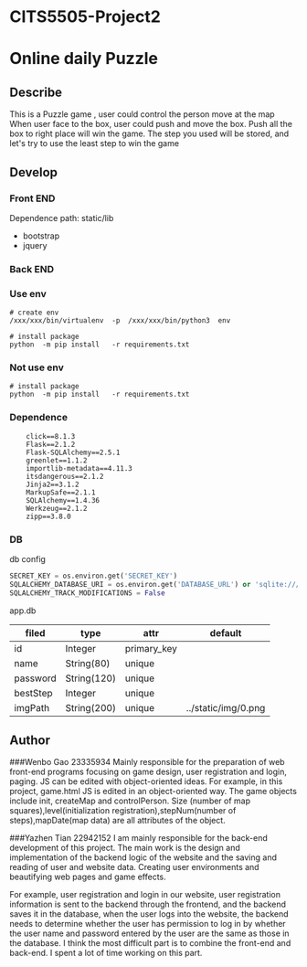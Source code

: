 # CITS5505-Project2
# Online daily Puzzle

## Describe

This is a Puzzle game , user could control the person move at the map
When user face to the box, user could push and move the box.
Push all the box to right place will win the game.
The step you used will be stored, and let's try to use the least step to win the game


## Develop

### Front END

Dependence path: static/lib
  * bootstrap
  * jquery


### Back END
### Use env

```shell
# create env
/xxx/xxx/bin/virtualenv  -p  /xxx/xxx/bin/python3  env

# install package
python  -m pip install   -r requirements.txt 

```

### Not use env

```shell
# install package
python  -m pip install   -r requirements.txt 
```

### Dependence

```shell
    click==8.1.3
    Flask==2.1.2
    Flask-SQLAlchemy==2.5.1
    greenlet==1.1.2
    importlib-metadata==4.11.3
    itsdangerous==2.1.2
    Jinja2==3.1.2
    MarkupSafe==2.1.1
    SQLAlchemy==1.4.36
    Werkzeug==2.1.2
    zipp==3.8.0
```
### DB
db config

```python 
SECRET_KEY = os.environ.get('SECRET_KEY')
SQLALCHEMY_DATABASE_URI = os.environ.get('DATABASE_URL') or 'sqlite:///' + os.path.join(basedir, 'app.db')
SQLALCHEMY_TRACK_MODIFICATIONS = False
```

app.db

| filed    | type        | attr        | default |
|----------|-------------|-------------|--------|
| id       | Integer     | primary_key |     |
| name     | String(80)  | unique      |        |
| password | String(120) | unique      |        |
| bestStep | Integer     | unique      |        |
| imgPath  | String(200) | unique      |../static/img/0.png|

## Author
###Wenbo Gao 23335934 
Mainly responsible for the preparation of web front-end programs focusing on game design, 
user registration and login, paging. JS can be edited with object-oriented ideas. 
For example, in this project, game.html JS is edited in an object-oriented way. The game objects include init, createMap and controlPerson.
Size (number of map squares),level(initialization registration),stepNum(number of steps),mapDate(map data) are all attributes of the object.


###Yazhen Tian 22942152
I am mainly responsible for the back-end development of this project. 
The main work is the design and implementation of the backend logic of the website 
and the saving and reading of user and website data. Creating user environments and beautifying web pages and game effects.

For example, user registration and login in our website, user registration information is sent to the backend through the frontend,
and the backend saves it in the database, 
when the user logs into the website, the backend needs to determine whether the user has permission to log in 
by whether the user name and password entered by the user are the same as those in the database.
I think the most difficult part is to combine the front-end and back-end. I spent a lot of time working on this part.



